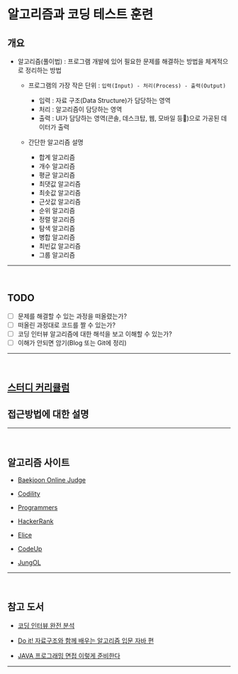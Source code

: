 # 알고리즘과 코딩 테스트 훈련

## 개요
- 알고리즘(풀이법) : 프로그램 개발에 있어 필요한 문제를 해결하는 방법을 체계적으로 정리하는 방법
  - 프로그램의 가장 작은 단위 : `입력(Input) - 처리(Process) - 출력(Output)`
    - 입력 : 자료 구조(Data Structure)가 담당하는 영역
    - 처리 : 알고리즘이 담당하는 영역
    - 출력 : UI가 담당하는 영역(콘솔, 데스크탑, 웹, 모바일 등)으로 가공된 데이터가 출력

  - 간단한 알고리즘 설명
    - 합계 알고리즘
    - 개수 알고리즘
    - 평균 알고리즘
    - 최댓값 알고리즘
    - 최솟값 알고리즘
    - 근삿값 알고리즘
    - 순위 알고리즘
    - 정렬 알고리즘
    - 탐색 알고리즘
    - 병합 알고리즘
    - 최빈값 알고리즘
    - 그룹 알고리즘

<hr>
<br>

## TODO
- [ ] 문제를 해결할 수 있는 과정을 떠올렸는가?
- [ ] 떠올린 과정대로 코드를 짤 수 있는가?
- [ ] 코딩 인터뷰 알고리즘에 대한 해석을 보고 이해할 수 있는가?
- [ ] 이해가 안되면 암기(Blog 또는 Git에 정리)

<hr>
<br>

## [스터디 커리큘럼](curriculum.md)

## 접근방법에 대한 설명

<hr>
<br>

## 알고리즘 사이트
- [Baekjoon Online Judge](https://www.acmicpc.net/)

- [Codility](https://www.codility.com/)

- [Programmers](https://programmers.co.kr/)

- [HackerRank](https://www.hackerrank.com/)

- [Elice](https://elice.io/)

- [CodeUp](https://codeup.kr/)

- [JungOL](http://www.jungol.co.kr/)

<hr>
<br>

## 참고 도서
- [코딩 인터뷰 완전 분석](http://www.yes24.com/Product/Goods/44305533?Acode=101)

- [Do it! 자료구조와 함께 배우는 알고리즘 입문 자바 편](http://www.yes24.com/Product/Goods/60547893?Acode=101)

- [JAVA 프로그래밍 면접 이렇게 준비한다](http://www.yes24.com/Product/Goods/15860760?Acode=101)

<hr>
<br>
